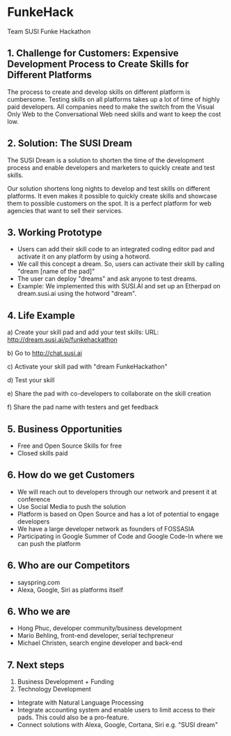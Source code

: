 # FunkeHack
Team SUSI Funke Hackathon

## 1. Challenge for Customers: Expensive Development Process to Create Skills for Different Platforms
The process to create and develop skills on different platform is cumbersome. Testing skills on all platforms takes up a lot of time of highly paid developers. All companies need to make the switch from the Visual Only Web to the Conversational Web need skills and want to keep the cost low. 

## 2. Solution: The SUSI Dream
The SUSI Dream is a solution to shorten the time of the development process and enable developers and marketers to quickly create and test skills.

Our solution shortens long nights to develop and test skills on different platforms. It even makes it possible to quickly create skills and showcase them to possible customers on the spot. It is a perfect platform for web agencies that want to sell their services.

## 3. Working Prototype
* Users can add their skill code to an integrated coding editor pad and activate it on any platform by using a hotword. 
* We call this concept a dream. So, users can activate their skill by calling "dream [name of the pad]"
* The user can deploy "dreams" and ask anyone to test dreams.
* Example: We implemented this with SUSI.AI and set up an Etherpad on dream.susi.ai using the hotword "dream".

## 4. Life Example
a) Create your skill pad and add your test skills: URL: http://dream.susi.ai/p/funkehackathon

b) Go to http://chat.susi.ai

c) Activate your skill pad with "dream FunkeHackathon"

d) Test your skill

e) Share the pad with co-developers to collaborate on the skill creation

f) Share the pad name with testers and get feedback

## 5. Business Opportunities
* Free and Open Source Skills for free
* Closed skills paid

## 6. How do we get Customers
* We will reach out to developers through our network and present it at conference
* Use Social Media to push the solution
* Platform is based on Open Source and has a lot of potential to engage developers
* We have a large developer network as founders of FOSSASIA
* Participating in Google Summer of Code and Google Code-In where we can push the platform

## 6. Who are our Competitors
* sayspring.com
* Alexa, Google, Siri as platforms itself

## 6. Who we are
* Hong Phuc, developer community/business development
* Mario Behling, front-end developer, serial techpreneur
* Michael Christen, search engine developer and back-end

## 7. Next steps
1. Business Development + Funding
2. Technology Development
* Integrate with Natural Language Processing
* Integrate accounting system and enable users to limit access to their pads. This could also be a pro-feature.
* Connect solutions with Alexa, Google, Cortana, Siri e.g. "SUSI dream"

